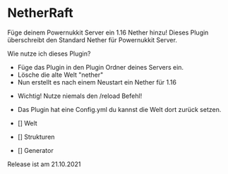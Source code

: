 # NetherRaft
Füge deinem Powernukkit Server ein 1.16 Nether hinzu!
Dieses Plugin überschreibt den Standard Nether für Powernukkit Server.

Wie nutze ich dieses Plugin?
+ Füge das Plugin in den Plugin Ordner deines Servers ein.
+ Lösche die alte Welt "nether"
+ Nun erstellt es nach einem Neustart ein Nether für 1.16
- Wichtig! Nutze niemals den /reload Befehl!
- Das Plugin hat eine Config.yml du kannst die Welt dort zurück setzen.

- [] Welt
- [] Strukturen
- [] Generator

Release ist am 21.10.2021

